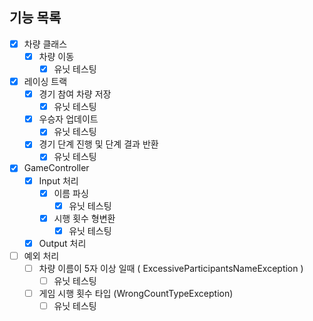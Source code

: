 ## 기능 목록

- [X] 차량 클래스
  - [X] 차량 이동
    - [X] 유닛 테스팅
- [X] 레이싱 트랙
  -  [X] 경기 참여 차량 저장
    - [X] 유닛 테스팅 
  -  [X] 우승자 업데이트
    - [X] 유닛 테스팅
  - [X] 경기 단계 진행 및 단계 결과 반환
    - [X] 유닛 테스팅
- [X] GameController
  - [X] Input 처리
    - [X] 이름 파싱
      - [X] 유닛 테스팅
    - [X] 시행 횟수 형변환
      - [X] 유닛 테스팅
  - [X] Output 처리 
- [ ] 예외 처리
  - [ ] 차량 이름이 5자 이상 일때 ( ExcessiveParticipantsNameException )
    - [ ] 유닛 테스팅
  - [ ] 게임 시행 횟수 타입 (WrongCountTypeException)
    - [ ] 유닛 테스팅
